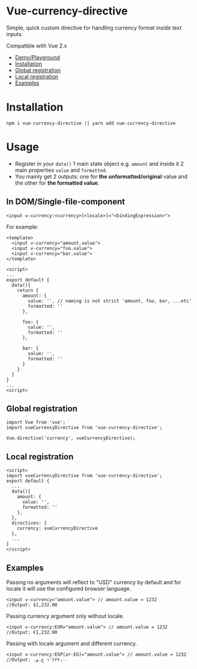 # Vue-currency-directive
Simple, quick custom directive for handling currency format inside text inputs.

Compatible with Vue 2.x
- <a href="https://jsfiddle.net/Zak90/sxd9j3uL/33/" target="_blank">Demo/Playground</a>
- <a href="#installation">Installation</a>
- <a href="#global-registration">Global registration</a>
- <a href="#local-registration">Local registration</a>
- <a href="#examples">Examples</a>

# Installation
`npm i vue-currency-directive || yarn add vue-currency-directive`

# Usage
- Register in your `data()` 1 main state object e.g. `amount` and inside it 2 main properties `value` and `formatted`.<br />
- You mainly get 2 outputs: one for **the unformatted/original** value and the other for **the formatted value**.

## In DOM/Single-file-component
`<input v-currency:<currency>[<locale>]="<bindingExpression>">`

For example:
```
<template>
  <input v-currency="amount.value">
  <input v-currency="foo.value">
  <input v-currency="bar.value">
</template>

<script>
...
export default {
  data(){
    return {
      amount: {
        value: '', // naming is not strict 'amount, foo, bar, ...etc'
        formatted: ''
      }, 

      foo: {
        value: '',
        formatted: ''
      },

      bar: {
        value: '',
        formatted: ''
      }
    }
  }
}
...
<script>
```
## Global registration
```
import Vue from 'vue';
import vueCurrencyDirective from 'vue-currency-directive';

Vue.directive('currency', vueCurrencyDirective);
```

## Local registration
```
<script>
import vueCurrencyDirective from 'vue-currency-directive';
export default {
  ...
  data(){
    amount: {
      value: '', 
      formatted: ''
    }, 
  },
  directives: {
    currency: vueCurrencyDirective
  },
  ...
}
</script>
```

## Examples
Passing no arguments will reflect to "USD" currency by default and for locale it will use the configured browser language.  
```
<input v-currency="amount.value"> // amount.value = 1232
//Output: $1,232.00
```

Passing currency argument only without locale.  
```
<input v-currency:EUR="amount.value"> // amount.value = 1232
//Output: €1,232.00
```

Passing with locale argument and different currency.  
```
<input v-currency:EGP[ar-EG]="amount.value"> // amount.value = 1232
//Output: ١٬٢٣٢٫٠٠ ج.م.‏ 
```